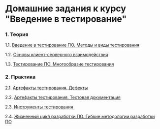# Домашние задания к курсу "Введение в тестирование"

### 1. Теория

1.1. [Введение в тестирование ПО. Методы и виды тестирования](https://github.com/netology-code/iqa-homeworks/tree/iqa-11/1.1)

1.2. [Основы клиент-серверного взаимодействия](https://github.com/netology-code/iqa-homeworks/tree/iqa-11/1.2/)

1.3. [Тестирование ПО. Многообразие тестирования](https://github.com/netology-code/iqa-homeworks/tree/iqa-11/1.3/)

### 2. Практика

2.1. [Артефакты тестирования. Дефекты](https://github.com/netology-code/iqa-homeworks/tree/iqa-11/2.1/)

2.2. [Артефакты тестирования. Тестовая документация](https://github.com/netology-code/iqa-homeworks/tree/iqa-11/2.2/)

2.3. [Инструменты тестирования](https://github.com/netology-code/iqa-homeworks/tree/iqa-11/2.3/)

2.4. [Жизненный цикл разработки ПО. Гибкие методологии разработки ПО](https://github.com/netology-code/iqa-homeworks/tree/iqa-11/2.4/)
